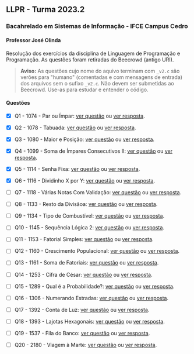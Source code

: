 ## LLPR - Turma 2023.2

### Bacahrelado em Sistemas de Informação - IFCE Campus Cedro

#### Professor José Olinda

Resolução dos exercícios da disciplina de Linguagem de Programação e Programação. As questões foram retiradas do Beecrowd (antigo URI).

> **Aviso:** As questões cujo nome do aquivo terminam com `_v2.c` são verões para "humano" (comentadas e com mensagens de entrada) dos arquivos sem o sufixo `_v2.c`. Não devem ser submetidas ao Beecrowd. Use-as para estudar e entender o código.

#### Questões

- [x] Q1 - 1074 - Par ou Ímpar: [ver questão](https://www.beecrowd.com.br/judge/pt/problems/view/1074) ou [ver resposta](https://raw.githubusercontent.com/joseolinda/Lista_Repeticoes_Beecrowd/main/1.1074_par_ou_impar.c).

- [x] Q2 - 1078 - Tabuada: [ver questão](https://www.beecrowd.com.br/judge/pt/problems/view/1078) ou [ver resposta](https://raw.githubusercontent.com/joseolinda/Lista_Repeticoes_Beecrowd/main/2.1078_tabuada.c).

- [X] Q3 - 1080 - Maior e Posição: [ver questão](https://www.beecrowd.com.br/judge/pt/problems/view/1080) ou [ver resposta](https://raw.githubusercontent.com/joseolinda/Lista_Repeticoes_Beecrowd/main/3.1080_maior_e_posicao.c).

- [x] Q4 - 1099 - Soma de Ímpares Consecutivos II: [ver questão](https://www.beecrowd.com.br/judge/pt/problems/view/1099) ou [ver resposta](https://raw.githubusercontent.com/joseolinda/Lista_Repeticoes_Beecrowd/main/4.1099_soma_impares.c).

- [X] Q5 - 1114 - Senha Fixa: [ver questão](https://www.beecrowd.com.br/judge/pt/problems/view/1114) ou [ver resposta](https://raw.githubusercontent.com/joseolinda/Lista_Repeticoes_Beecrowd/main/5.1014_senha_fixa.c).

- [x] Q6 - 1116 - Dividinho X por Y: [ver questão](https://www.beecrowd.com.br/judge/pt/problems/view/1116) ou [ver resposta](https://raw.githubusercontent.com/joseolinda/Lista_Repeticoes_Beecrowd/main/6.1116_dividindo_x_y.c).

- [ ] Q7 - 1118 - Várias Notas Com Validação: [ver questão](https://www.beecrowd.com.br/judge/pt/problems/view/1118) ou [ver resposta](https://raw.githubusercontent.com/joseolinda/Lista_Repeticoes_Beecrowd/main/7.1118_notas_validacao.c).

- [ ] Q8 - 1133 - Resto da Divisãoa: [ver questão](https://www.beecrowd.com.br/judge/pt/problems/view/1133) ou [ver resposta](https://raw.githubusercontent.com/joseolinda/Lista_Repeticoes_Beecrowd/main/8.1133_resto_divisao.c).

- [ ] Q9 - 1134 - Tipo de Combustível: [ver questão](https://www.beecrowd.com.br/judge/pt/problems/view/1134) ou [ver resposta](https://raw.githubusercontent.com/joseolinda/Lista_Repeticoes_Beecrowd/main/9.1134_tipo_combustivel.c).

- [ ] Q10 - 1145 - Sequência Lógica 2: [ver questão](https://www.beecrowd.com.br/judge/pt/problems/view/1145) ou [ver resposta](https://raw.githubusercontent.com/joseolinda/Lista_Repeticoes_Beecrowd/main/10.1145_sequencia_logica_2.c).

- [ ] Q11 - 1153 - Fatorial Simples: [ver questão](https://www.beecrowd.com.br/judge/pt/problems/view/1153) ou [ver resposta](https://raw.githubusercontent.com/joseolinda/Lista_Repeticoes_Beecrowd/main/11.1153_fatorial_simples.c).

- [ ] Q12 - 1160 - Crescimento Populacional: [ver questão](https://www.beecrowd.com.br/judge/pt/problems/view/1160) ou [ver resposta](https://raw.githubusercontent.com/joseolinda/Lista_Repeticoes_Beecrowd/main/12.1160_crescimento_populacional.c).

- [ ] Q13 - 1161 - Soma de Fatoriais: [ver questão](https://www.beecrowd.com.br/judge/pt/problems/view/1161) ou [ver resposta](https://raw.githubusercontent.com/joseolinda/Lista_Repeticoes_Beecrowd/main/13.1161_soma_fatoriais.c).

- [ ] Q14 - 1253 - Cifra de César: [ver questão](https://www.beecrowd.com.br/judge/pt/problems/view/1253) ou [ver resposta](https://raw.githubusercontent.com/joseolinda/Lista_Repeticoes_Beecrowd/main/14.1253_cifra_cesar.c).

- [ ] Q15 - 1289 - Qual é a Probabilidade?: [ver questão](https://www.beecrowd.com.br/judge/pt/problems/view/1289) ou [ver resposta](https://raw.githubusercontent.com/joseolinda/Lista_Repeticoes_Beecrowd/main/15.1289_qual_probabilidade.c).

- [ ] Q16 - 1306 - Numerando Estradas: [ver questão](https://www.beecrowd.com.br/judge/pt/problems/view/1306) ou [ver resposta](https://raw.githubusercontent.com/joseolinda/Lista_Repeticoes_Beecrowd/main/16.1306_numerando_estradas.c).

- [ ] Q17 - 1392 - Conta de Luz: [ver questão](https://www.beecrowd.com.br/judge/pt/problems/view/1392) ou [ver resposta](https://raw.githubusercontent.com/joseolinda/Lista_Repeticoes_Beecrowd/main/17.1392_conta_luz.c).

- [ ] Q18 - 1393 - Lajotas Hexagonais: [ver questão](https://www.beecrowd.com.br/judge/pt/problems/view/1393) ou [ver resposta](https://raw.githubusercontent.com/joseolinda/Lista_Repeticoes_Beecrowd/main/18.1393_lajotas_hexagonais.c).

- [ ] Q19 - 1537 - Fila do Banco: [ver questão](https://www.beecrowd.com.br/judge/pt/problems/view/1537) ou [ver resposta](https://raw.githubusercontent.com/joseolinda/Lista_Repeticoes_Beecrowd/main/19.1537_fila_banco.c).

- [ ] Q20 - 2180 - Viagem à Marte: [ver questão](https://www.beecrowd.com.br/judge/pt/problems/view/2180) ou [ver resposta](https://raw.githubusercontent.com/joseolinda/Lista_Repeticoes_Beecrowd/main/20.2180_viagem_marte.c).